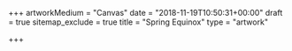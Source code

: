 +++
artworkMedium = "Canvas"
date = "2018-11-19T10:50:31+00:00"
draft = true
sitemap_exclude = true
title = "Spring Equinox"
type = "artwork"

+++
